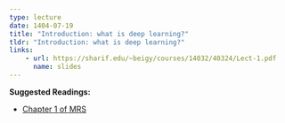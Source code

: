 ```yaml
---
type: lecture
date: 1404-07-19
title: "Introduction: what is deep learning?"
tldr: "Introduction: what is deep learning?"
links: 
    - url: https://sharif.edu/~beigy/courses/14032/40324/Lect-1.pdf
      name: slides
---
```

**Suggested Readings:**
- [Chapter 1 of MRS](https://nlp.stanford.edu/IR-book/pdf/01bool.pdf)

